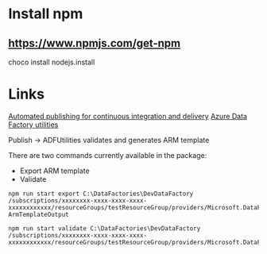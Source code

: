 # Install npm
## https://www.npmjs.com/get-npm

choco install nodejs.install

# Links
[Automated publishing for continuous integration and delivery](https://docs.microsoft.com/en-gb/azure/data-factory/continuous-integration-deployment-improvements)
[Azure Data Factory utilities](https://www.npmjs.com/package/@microsoft/azure-data-factory-utilities)


Publish -> ADFUtilities validates and generates ARM template


There are two commands currently available in the package:
- Export ARM template
- Validate

```
npm run start export C:\DataFactories\DevDataFactory /subscriptions/xxxxxxxx-xxxx-xxxx-xxxx-xxxxxxxxxxxx/resourceGroups/testResourceGroup/providers/Microsoft.DataFactory/factories/DevDataFactory ArmTemplateOutput

npm run start validate C:\DataFactories\DevDataFactory /subscriptions/xxxxxxxx-xxxx-xxxx-xxxx-xxxxxxxxxxxx/resourceGroups/testResourceGroup/providers/Microsoft.DataFactory/factories/DevDataFactory
```


